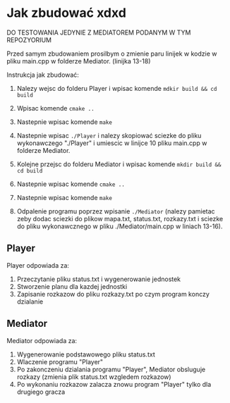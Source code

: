 # Jak zbudować xdxd
DO TESTOWANIA JEDYNIE Z MEDIATOREM PODANYM W TYM REPOZYORIUM

Przed samym zbudowaniem prosilbym o zmienie paru linijek w kodzie w pliku main.cpp w folderze Mediator. (linijka 13-18)

Instrukcja jak zbudować:

1. Nalezy wejsc do folderu Player i wpisac komende ``` mdkir build && cd build ```

2. Wpisac komende ``` cmake .. ```

3. Nastepnie wpisac komende ``` make ```

4. Nastepnie wpisac ``` ./Player ``` i nalezy skopiować sciezke do pliku wykonawczego "./Player" i umiescic w linijce 10 pliku main.cpp w folderze Mediator.

3. Kolejne przejsc do folderu Mediator i wpisac komende ``` mkdir build && cd build ```

4. Nastepnie wpisac komende ``` cmake .. ```

5. Nastepnie wpisac komende ``` make ```

6. Odpalenie programu poprzez wpisanie ``` ./Mediator ``` (nalezy pamietac zeby dodac sciezki do plikow mapa.txt, status.txt, rozkazy.txt i sciezke do pliku wykonawcznego w pliku ./Mediator/main.cpp w liniach 13-16).

## Player 
Player odpowiada za:

1. Przeczytanie pliku status.txt i wygenerowanie jednostek
2. Stworzenie planu dla kazdej jednostki
3. Zapisanie rozkazow do pliku rozkazy.txt po czym program konczy dzialanie

## Mediator
Mediator odpowiada za:

1. Wygenerowanie podstawowego pliku status.txt
2. Wlaczenie programu "Player"
3. Po zakonczeniu dzialania programu "Player", Mediator obsluguje rozkazy (zmienia plik status.txt wzgledem rozkazow)
4. Po wykonaniu rozkazow zalacza znowu program "Player" tylko dla drugiego gracza
